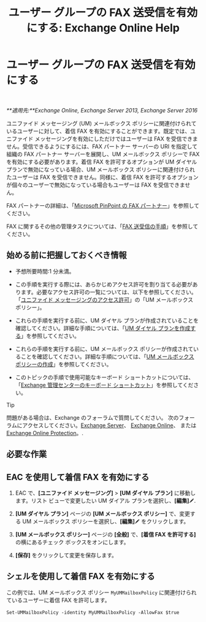 ﻿---
title: 'ユーザー グループの FAX 送受信を有効にする: Exchange Online Help'
TOCTitle: ユーザー グループの FAX 送受信を有効にする
ms:assetid: b8d9f54d-ff06-4942-83e1-fc6c4ad02178
ms:mtpsurl: https://technet.microsoft.com/ja-jp/library/Ee423556(v=EXCHG.150)
ms:contentKeyID: 52057512
ms.date: 05/22/2018
mtps_version: v=EXCHG.150
ms.translationtype: HT
---

# ユーザー グループの FAX 送受信を有効にする

 

_**適用先:**Exchange Online, Exchange Server 2013, Exchange Server 2016_

ユニファイド メッセージング (UM) メールボックス ポリシーに関連付けられているユーザーに対して、着信 FAX を有効にすることができます。既定では、ユニファイド メッセージングを有効にしただけではユーザーは FAX を受信できません。受信できるようにするには、FAX パートナー サーバーの URI を指定して組織の FAX パートナー サーバーを展開し、UM メールボックス ポリシーで FAX を有効にする必要があります。着信 FAX を許可するオプションが UM ダイヤル プランで無効になっている場合、UM メールボックス ポリシーに関連付けられたユーザーは FAX を受信できません。同様に、着信 FAX を許可するオプションが個々のユーザーで無効になっている場合もユーザーは FAX を受信できません。

FAX パートナーの詳細は、「[Microsoft PinPoint の FAX パートナー](https://go.microsoft.com/fwlink/?linkid=190238)」を参照してください。

FAX に関するその他の管理タスクについては、「[FAX 送受信の手順](faxing-procedures-exchange-2013-help.md)」を参照してください。

## 始める前に把握しておくべき情報

  - 予想所要時間:1 分未満。

  - この手順を実行する際には、あらかじめアクセス許可を割り当てる必要があります。必要なアクセス許可の一覧については、以下を参照してください。「[ユニファイド メッセージングのアクセス許可](unified-messaging-permissions-exchange-2013-help.md)」の「UM メールボックス ポリシー」。

  - これらの手順を実行する前に、UM ダイヤル プランが作成されていることを確認してください。詳細な手順については、「[UM ダイヤル プランを作成する](create-a-um-dial-plan-exchange-2013-help.md)」を参照してください。

  - これらの手順を実行する前に、UM メールボックス ポリシーが作成されていることを確認してください。詳細な手順については、「[UM メールボックス ポリシーの作成](create-a-um-mailbox-policy-exchange-2013-help.md)」を参照してください。

  - このトピックの手順で使用可能なキーボード ショートカットについては、「[Exchange 管理センターのキーボード ショートカット](keyboard-shortcuts-in-the-exchange-admin-center-exchange-online-protection-help.md)」を参照してください。


> [!TIP]
> 問題がある場合は、Exchange のフォーラムで質問してください。 次のフォーラムにアクセスしてください。<A href="https://go.microsoft.com/fwlink/p/?linkid=60612">Exchange Server</A>、 <A href="https://go.microsoft.com/fwlink/p/?linkid=267542">Exchange Online</A>、 または <A href="https://go.microsoft.com/fwlink/p/?linkid=285351">Exchange Online Protection</A>。.



## 必要な作業

## EAC を使用して着信 FAX を有効にする

1.  EAC で、**\[ユニファイド メッセージング\]** \> **\[UM ダイヤル プラン\]** に移動します。リスト ビューで変更したい UM ダイアル プランを選択し、**\[編集\]**![編集アイコン](images/Bb124582.6f53ccb2-1f13-4c02-bea0-30690e6ea71d(EXCHG.150).gif "編集アイコン").

2.  **\[UM ダイヤル プラン\]** ページの **\[UM メールボックス ポリシー\]** で、変更する UM メールボックス ポリシーを選択し、**\[編集\]**![編集アイコン](images/Bb124582.6f53ccb2-1f13-4c02-bea0-30690e6ea71d(EXCHG.150).gif "編集アイコン") をクリックします。

3.  **\[UM メールボックス ポリシー\]** ページの **\[全般\]** で、**\[着信 FAX を許可する\]** の横にあるチェック ボックスをオンにします。

4.  **\[保存\]** をクリックして変更を保存します。

## シェルを使用して着信 FAX を有効にする

この例では、UM メールボックス ポリシー `MyUMMailboxPolicy` に関連付けられているユーザーに着信 FAX を許可します。

    Set-UMMailboxPolicy -identity MyUMMailboxPolicy -AllowFax $true

